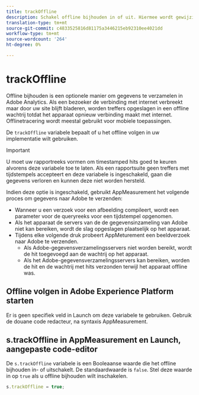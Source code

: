 ```yaml
---
title: trackOffline
description: Schakel offline bijhouden in of uit. Hiermee wordt gewijzigd hoe AppMeturement gegevens verzamelt.
translation-type: tm+mt
source-git-commit: c4833525816d81175a3446215eb92310ee4021dd
workflow-type: tm+mt
source-wordcount: '264'
ht-degree: 0%

---
```



# trackOffline

Offline bijhouden is een optionele manier om gegevens te verzamelen in Adobe Analytics. Als een bezoeker de verbinding met internet verbreekt maar door uw site blijft bladeren, worden treffers opgeslagen in een offline wachtrij totdat het apparaat opnieuw verbinding maakt met internet. Offlinetracering wordt meestal gebruikt voor mobiele toepassingen.

De `trackOffline` variabele bepaalt of u het offline volgen in uw implementatie wilt gebruiken.

>[!IMPORTANT]
>
>U moet uw rapportreeks vormen om timestamped hits goed te keuren alvorens deze variabele toe te laten. Als een rapportsuite geen treffers met tijdstempels accepteert en deze variabele is ingeschakeld, gaan die gegevens verloren en kunnen deze niet worden hersteld.

Indien deze optie is ingeschakeld, gebruikt AppMeasurement het volgende proces om gegevens naar Adobe te verzenden:

* Wanneer u een verzoek voor een afbeelding compileert, wordt een parameter voor de queryreeks voor een tijdstempel opgenomen.
* Als het apparaat de servers van de de gegevensinzameling van Adobe niet kan bereiken, wordt de slag opgeslagen plaatselijk op het apparaat.
* Tijdens elke volgende druk probeert AppMeturement een beeldverzoek naar Adobe te verzenden.
   * Als Adobe-gegevensverzamelingsservers niet worden bereikt, wordt de hit toegevoegd aan de wachtrij op het apparaat.
   * Als het Adobe-gegevensverzamelingsservers kan bereiken, worden de hit en de wachtrij met hits verzonden terwijl het apparaat offline was.

## Offline volgen in Adobe Experience Platform starten

Er is geen specifiek veld in Launch om deze variabele te gebruiken. Gebruik de douane code redacteur, na syntaxis AppMeasurement.

## s.trackOffline in AppMeasurement en Launch, aangepaste code-editor

De `s.trackOffline` variabele is een Booleaanse waarde die het offline bijhouden in- of uitschakelt. De standaardwaarde is `false`. Stel deze waarde in op `true` als u offline bijhouden wilt inschakelen.

```js
s.trackOffline = true;
```
